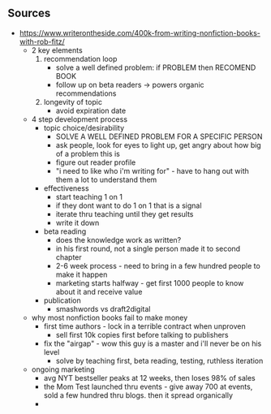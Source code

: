 

## Sources

- https://www.writerontheside.com/400k-from-writing-nonfiction-books-with-rob-fitz/
	- 2 key elements
		1. recommendation loop
			- solve a well defined problem: if PROBLEM then RECOMEND BOOK
			- follow up on beta readers -> powers organic recommendations
		1. longevity of topic
			- avoid expiration date
	- 4 step development process
		- topic choice/desirability
			- SOLVE A WELL DEFINED PROBLEM FOR A SPECIFIC PERSON
			- ask people, look for eyes to light up, get angry about how big of a problem this is
			- figure out reader profile
			- "i need to like who i'm writing for" - have to hang out with them a lot to understand them
		- effectiveness
			- start teaching 1 on 1
			- if they dont want to do 1 on 1 that is a signal
			- iterate thru teaching until they get results
			- write it down
		- beta reading
			- does the knowledge work as written?
			- in his first round, not a single person made it to second chapter
			- 2-6 week process - need to bring in a few hundred people to make it happen
			- marketing starts halfway - get first 1000 people to know about it and receive value
		- publication
			- smashwords vs draft2digital
	- why most nonfiction books fail to make money
		- first time authors - lock in a terrible contract when unproven
			- sell first 10k copies first before talking to publishers
		- fix the "airgap" - wow this guy is a master and i'll never be on his level
			- solve by teaching first, beta reading, testing, ruthless iteration
	- ongoing marketing
		- avg NYT bestseller peaks at 12 weeks, then loses 98% of sales
		- the Mom Test launched thru events - give away 700 at events, sold a few hundred thru blogs. then it spread organically
		- 